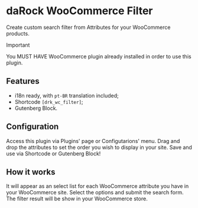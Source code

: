 # daRock WooCommerce Filter

Create custom search filter from Attributes for your WooCommerce products.

> [!IMPORTANT]  
> You MUST HAVE WooCommerce plugin already installed in order to use this plugin.

## Features

- i18n ready, with `pt-BR` translation included;
- Shortcode `[drk_wc_filter]`;
- Gutenberg Block.

## Configuration

Access this plugin via Plugins' page or Configutarions' menu. Drag and drop the attributes to set the order you wish to display in your site. Save and use via Shortcode or Gutenberg Block!

## How it works

It will appear as an select list for each WooCommerce attribute you have in your WooCommerce site. Select the options and submit the search form. The filter result will be show in your WooCommerce store.
